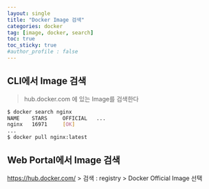```yaml
---
layout: single
title: "Docker Image 검색"
categories: docker
tag: [image, docker, search]
toc: true
toc_sticky: true
#author_profile : false
---
```




## CLI에서 Image 검색

> hub.docker.com 에 있는 Image를 검색한다

```sh
$ docker search nginx
NAME    STARS     OFFICIAL   ...
nginx   16971     [OK]
...
$ docker pull nginx:latest
```

## Web Portal에서 Image 검색

https://hub.docker.com/ > 검색 : registry > Docker Official Image 선택
